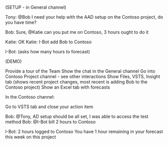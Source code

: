 (SETUP - in General channel)

Tony: @Bob I need your help with the AAD setup on the Contoso project, do you have time?

Bob: Sure, @Katie can you put me on Contoso, 3 hours ought to do it

Katie: OK
Katie: I-Bot add Bob to Contoso

I-Bot: (asks how many hours to forecast)


(DEMO)

Provide a tour of the Team
Show the chat in the General channel
Go into Contoso Project channel - see other interactions
Show Files, VSTS, Insight tab (shows recent project changes, most recent is adding Bob to the Contoso project)
Show an Excel tab with forecasts

In the Contoso channel:

Go to VSTS tab and close your action item

Bob: @Tony, AD setup should be all set, I was able to access the test method
Bob: @I-Bot bill 2 hours to Contoso

I-Bot: 2 hours logged to Contoso
       You have 1 hour remaining in your forecast this week on this project



